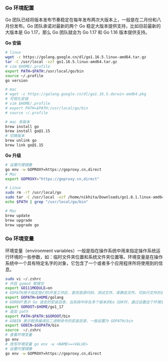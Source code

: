 
### Go 环境配置
Go 团队已经将版本发布节奏稳定在每年发布两次大版本上，一般是在二月份和八月份发布。Go 团队承诺对最新的两个 Go 稳定大版本提供支持，比如目前最新的大版本是 Go 1.17，那么 Go 团队就会为 Go 1.17 和 Go 1.16 版本提供支持。  

**Go 安装**  
```bash
# linux
wget -c https://golang.google.cn/dl/go1.16.5.linux-amd64.tar.gz
tar -C /usr/local -xzf go1.16.5.linux-amd64.tar.gz
# vim $HOME/.profile 
export PATH=$PATH:/usr/local/go/bin
source ~/.profile
go version

# mac
# wget -c https://golang.google.cn/dl/go1.16.5.darwin-amd64.pkg
# 可视化安装
# vim $HOME/.profile 
# export PATH=$PATH:/usr/local/go/bin
# source ~/.profile

# mac 多版本
brew install go
brew install go@1.15
# 切换版本
brew unlink go
brew link go@1.15
```

**Go 升级**
```bash
# 设置代理镜像
go env -w GOPROXY=https://goproxy.cn,direct
# Mac
export GOPROXY="https://goproxy.cn,direct"

# Linux
sudo rm -rf /usr/local/go
sudo tar -C /usr/local -xzf /home/nikhita/Downloads/go1.8.1.linux-amd64.tar.gz
echo $PATH | grep "/usr/local/go/bin"

# Mac
brew update
brew upgrade
brew upgrade go
```

### Go 环境变量
环境变量（environment variables）一般是指在操作系统中用来指定操作系统运行环境的一些参数，如：临时文件夹位置和系统文件夹位置等。环境变量是在操作系统中一个具有特定名字的对象，它包含了一个或者多个应用程序所将使用到的信息。  
```bash
sudo vi ~/.zshrc
# 开启 gomod 管理包
export GO111MODULE=on
# GOPATH用于指定我们的开发工作区，是存放源代码、测试文件、库静态文件、可执行文件的目录
export GOPATH=$HOME/golang
# GOROOT表示 Go 语言的安装目录，当系统中存在多个版本的Go SDK时，通过设置这个环境变量，可方便我们在不同的Go SDK版本之间切换
export GOROOT=$HOME/go1_17
# 追加 path
export PATH=$PATH:$GOROOT/bin
# GOBIN 表示程序编译后二进制命令的安装目录，一般设置为 GOPATH/bin
export GOBIN=$GOPATH/bin
source  ~/.zshrc
# 查看环境变量
go env
# 改写环境变量 go env -w <NAME>=<VALUE>
# 设置代理镜像
go env -w GOPROXY=https://goproxy.cn,direct
```

